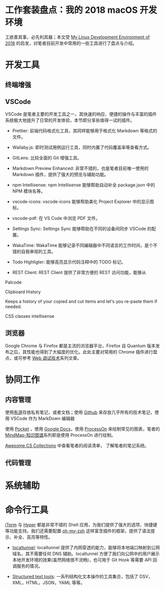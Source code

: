 # 工作套装盘点：我的 2018 macOS 开发环境

工欲善其事，必先利其器；本文受 [My Linux Development Environment of 2018](https://dev.to/brpaz/my-linux-development-environment-of-2018-ch7) 的启发，对笔者目前开发中常用的一些工具进行了盘点与介绍。

# 开发工具

## 终端增强

## VSCode

VSCode 是笔者主要的开发工具之一，其快速的响应、便捷的操作与丰富的插件系统极大地提升了日常的开发体验，本节即分享些值得一试的插件。

* Prettier: 前端代码格式化工具，其同样能够用于格式化 Markdown 等格式的文件。

* Wallaby.js: 即时测试用例运行工具，同时内置了代码覆盖率等查看方式。

* GitLens: 比较全面的 Git 增强工具。

* Markdown Preview Enhanced: 非常不错的，也是笔者目前唯一使用的 Markdown 插件，提供了强大的预览与辅助功能。

* npm Intellisense: npm Intellisense 能够帮助自动补全 package.json 中的 NPM 模块名等。

* vscode-icons: vscode-icons 能够帮助美化 Project Explorer 中的显示图标。

* vscode-pdf: 在 VS Code 中浏览 PDF 文件。

* Settings Sync: Settings Sync 能够帮助在不同的设备间同步 VSCode 的配置。

* WakaTime: WakaTime 能够记录不同编辑器中不同语言的工作时间，是个不错的自我审视的工具。

* Todo Highligter: 能够高亮显示代码注释中的 TODO 标记。

* REST Client: REST Client 提供了非常方便的 REST 访问功能，能够从

Palcode

Clipboard History

Keeps a history of your copied and cut items and let's you re-paste them if needed.

CSS classes intellisense

## 浏览器

Google Chrome 与 Firefox 都是主流的浏览器平台，Firefox 自 Quantum 版本发布之后，其性能也得到了大幅度的优化。此处主要对常用的 Chrome 插件进行盘点，或可参考 [Web 调试技术](https://github.com/wxyyxc1992/Web-Series/blob/master/%E5%B7%A5%E7%A8%8B%E5%AE%9E%E8%B7%B5/README.md)系列文章。

# 协同工作

## 内容管理

使用[有道]()存放私有笔记，或者文档；使用 [Github]() 来存放几乎所有的技术笔记，使用 VSCode 作为 MarkDown 编辑器

使用 [Pocket]() ，使用 [Google Docs]()，使用 [ProcessOn]() 来绘制常见的图表，笔者的 [MindMap-知识图谱]()系列即是使用 ProcessOn 进行绘制。

[Awesome CS Collections]() 中查看笔者的阅读清单，[]() 了解笔者的笔记系统。

[]()

## 代码管理

# 系统辅助

# 命令行工具

[iTerm](https://www.iterm2.com/) 与 [Hyper](https://hyper.is/) 都是非常不错的 Shell 应用，为我们提供了强大的选项、快捷键等功能支持。我们还需要配置 [oh-my-zsh](https://github.com/robbyrussell/oh-my-zsh) 这样富含插件的框架，提供了语法提示、补全、高亮等特性。

* [localtunnel](https://github.com/localtunnel/localtunnel): localtunnel 提供了内网穿透的能力，能够将本地端口映射到公网域名，其不需要任何 DNS 辅助。localtunnel 方便了我们向公网中的用户展示本地开发环境的效果(虽然网络很不流畅)，也可用于 Git Hook 等需要 API 回调服务的情况。

* [Structured text tools](https://github.com/dbohdan/structured-text-tools): 一系列结构化文本操作的工具集合，包括了 DSV，XML，HTML，JSON，YAML 等等。
